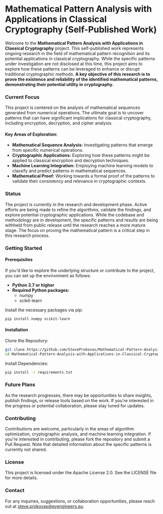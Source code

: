 # **Mathematical Pattern Analysis with Applications in Classical Cryptography (Self-Published Work)**

Welcome to the **Mathematical Pattern Analysis with Applications in Classical Cryptography** project. This self-published work represents ongoing research in the field of mathematical pattern recognition and its potential applications in classical cryptography. While the specific patterns under investigation are not disclosed at this time, this project aims to explore how these patterns can be leveraged to enhance or disrupt traditional cryptographic methods. **A key objective of this research is to prove the existence and reliability of the identified mathematical patterns, demonstrating their potential utility in cryptography.**

### Current Focus
This project is centered on the analysis of mathematical sequences generated from numerical operations. The ultimate goal is to uncover patterns that can have significant implications for classical cryptography, including encryption, decryption, and cipher analysis.

#### Key Areas of Exploration:
- **Mathematical Sequence Analysis:** Investigating patterns that emerge from specific numerical operations.
- **Cryptographic Applications:** Exploring how these patterns might be applied to classical encryption and decryption techniques.
- **Machine Learning Integration:** Employing machine learning models to classify and predict patterns in mathematical sequences.
- **Mathematical Proof:** Working towards a formal proof of the patterns to validate their consistency and relevance in cryptographic contexts.

### Status
The project is currently in the research and development phase. Active efforts are being made to refine the algorithms, validate the findings, and explore potential cryptographic applications. While the codebase and methodology are in development, the specific patterns and results are being withheld from public release until the research reaches a more mature stage. The focus on proving the mathematical pattern is a critical step in this research process.

### Getting Started

#### Prerequisites
If you'd like to explore the underlying structure or contribute to the project, you can set up the environment as follows:

- **Python 3.7 or higher**
- **Required Python packages:**
  - numpy
  - scikit-learn

Install the necessary packages via pip:

```bash
pip install numpy scikit-learn
```

#### Installation
Clone the Repository:

```bash
git clone https://github.com/SteveProkovas/Mathematical-Pattern-Analysis-with-Applications-in-Classical-Cryptography-Self-Published-Work.git
cd Mathematical-Pattern-Analysis-with-Applications-in-Classical-Cryptography-Self-Published-Work
```

Install Dependencies:

```bash
pip install -r requirements.txt
```

### Future Plans
As the research progresses, there may be opportunities to share insights, publish findings, or release tools based on the work. If you're interested in the progress or potential collaboration, please stay tuned for updates.

### Contributing
Contributions are welcome, particularly in the areas of algorithm optimization, cryptographic analysis, and machine learning integration. If you're interested in contributing, please fork the repository and submit a Pull Request. Note that detailed information about the specific patterns is currently not shared.

### License
This project is licensed under the Apache License 2.0. See the LICENSE file for more details.

### Contact
For any inquiries, suggestions, or collaboration opportunities, please reach out at steve.prokovas@eyengineers.eu.
